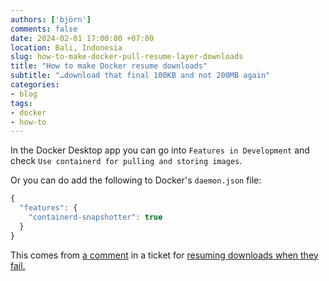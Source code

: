 ```yaml
---
authors: ['björn']
comments: false
date: 2024-02-01 17:00:00 +07:00
location: Bali, Indonesia
slug: how-to-make-docker-pull-resume-layer-downloads
title: "How to make Docker resume downloads" 
subtitle: "…download that final 100KB and not 200MB again"
categories:
- blog
tags:
- docker
- how-to
---
```



In the Docker Desktop app you can go into `Features in Development` and check
`Use containerd for pulling and storing images`.

Or you can do add the following to Docker's `daemon.json` file:

```javascript
{
  "features": {
    "containerd-snapshotter": true
  }
}
```

This comes from [a comment] in a ticket for [resuming downloads when they 
fail.][2]

[a comment]: https://github.com/docker/for-linux/issues/1187#issuecomment-1457279396
[2]: https://github.com/docker/for-linux/issues/1187
